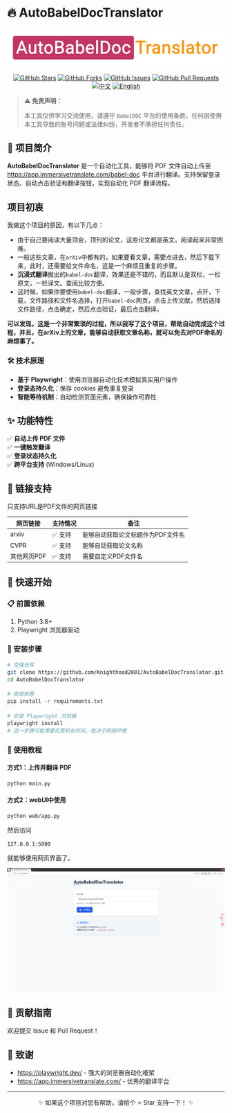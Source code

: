 # 🔥 AutoBabelDocTranslator

<div align="center">

![webUI](doc/imgs/logo.png)

</div>

<div align="center">

[![GitHub Stars](https://img.shields.io/github/stars/Knighthood2001/AutoBabelDocTranslator?style=social)](https://github.com/Knighthood2001/AutoBabelDocTranslator/stargazers)
[![GitHub Forks](https://img.shields.io/github/forks/Knighthood2001/AutoBabelDocTranslator?style=social)](https://github.com/Knighthood2001/AutoBabelDocTranslator/network/members)
[![GitHub Issues](https://img.shields.io/github/issues/Knighthood2001/AutoBabelDocTranslator)](https://github.com/Knighthood2001/AutoBabelDocTranslator/issues)
[![GitHub Pull Requests](https://img.shields.io/github/issues-pr/Knighthood2001/AutoBabelDocTranslator)](https://github.com/Knighthood2001/AutoBabelDocTranslator/pulls)
[![中文](https://img.shields.io/badge/🇨🇳_中文文档-当前-blue)](README.md)
[![English](https://img.shields.io/badge/🇺🇸_English-Available-green)](README_en.md)

</div>

> **⚠️ 免责声明：**
> 
> 本工具仅供学习交流使用，请遵守 `BabelDOC` 平台的使用条款。任何因使用本工具导致的账号问题或法律纠纷，开发者不承担任何责任。

## 🌟 项目简介

**AutoBabelDocTranslator** 是一个自动化工具，能够将 PDF 文件自动上传至 https://app.immersivetranslate.com/babel-doc 平台进行翻译。支持保留登录状态、自动点击验证和翻译按钮，实现自动化 PDF 翻译流程。


## 项目初衷

我做这个项目的原因，有以下几点：
- 由于自己要阅读大量顶会，顶刊的论文，这些论文都是英文，阅读起来非常困难。
- 一般这些文章，在`arXiv`中都有的，如果要看文章，需要点进去，然后下载下来，此时，还需要给文件命名，这是一个麻烦且重复的步骤。
- **沉浸式翻译**推出的`babel-doc`翻译，效果还是不错的，而且默认是双栏，一栏原文，一栏译文。查阅比较方便。
- 这时候，如果你要使用`babel-doc`翻译，一般步骤，查找英文文章，点开，下载，文件路径和文件名选择，打开`babel-doc`网页，点击上传文献，然后选择文件路径，点击确定，然后点击验证，最后点击翻译。

**可以发现，这是一个非常繁琐的过程，所以我写了这个项目，帮助自动完成这个过程，并且，在arXiv上的文章，能够自动获取文章名称，就可以免去对PDF命名的麻烦事了。**

### 🛠️ 技术原理

- **基于 Playwright**：使用浏览器自动化技术模拟真实用户操作
- **登录态持久化**：保存 cookies 避免重复登录
- **智能等待机制**：自动检测页面元素，确保操作可靠性

## ✨ 功能特性

✅ **自动上传 PDF 文件**  
✅ **一键触发翻译**  
✅ **登录状态持久化**  
✅ **跨平台支持** (Windows/Linux)  

## 📝 链接支持
只支持URL是PDF文件的网页链接

| **网页链接** | **支持情况** | **备注** | 
| ---         |---          |---      | 
| arxiv | ✅ 支持 |能够自动获取论文标题作为PDF文件名|
| CVPR | ✅ 支持 | 能够自动获取论文名称|
| 其他网页PDF |✅ 支持 | 需要自定义PDF文件名|


## 🚀 快速开始

### 📋 前置依赖

1. Python 3.8+
2. Playwright 浏览器驱动

### 🔧 安装步骤

```bash
# 克隆仓库
git clone https://github.com/Knighthood2001/AutoBabelDocTranslator.git
cd AutoBabelDocTranslator

# 安装依赖
pip install -r requirements.txt

# 安装 Playwright 浏览器
playwright install
# 这一步骤可能需要花费较长时间，取决于网络环境
```

### 🏃 使用教程

#### 方式1：上传并翻译 PDF

```bash
python main.py
```

#### 方式2：webUI中使用

```bash
python web/app.py
```
然后访问
```shell
127.0.0.1:5000
```
就能够使用网页界面了。

![webUI](doc/imgs/webUI.png)
## 🤝 贡献指南

欢迎提交 Issue 和 Pull Request！

## 💖 致谢

- https://playwright.dev/ - 强大的浏览器自动化框架
- https://app.immersivetranslate.com/ - 优秀的翻译平台

---

<div align="center">
✨ 如果这个项目对您有帮助，请给个 ⭐ Star 支持一下！ ✨
</div>